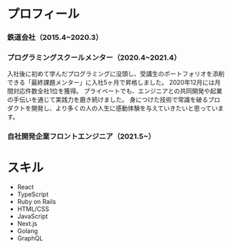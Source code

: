 # プロフィール
### 鉄道会社（2015.4~2020.3）

### プログラミングスクールメンター（2020.4~2021.4）
入社後に初めて学んだプログラミングに没頭し、受講生のポートフォリオを添削できる「最終課題メンター」に入社5ヶ月で昇格しました。
2020年12月には月間対応件数全社1位を獲得。
プライベートでも、エンジニアとの共同開発や起業の手伝いを通じて実践力を磨き続けました。
身につけた技術で常識を破るプロダクトを開発し、より多くの人の人生に感動体験を与えていきたいと思っています。

### 自社開発企業フロントエンジニア（2021.5~）


# スキル
- React
- TypeScript
- Ruby on Rails
- HTML/CSS
- JavaScript
- Next.js
- Golang
- GraphQL

